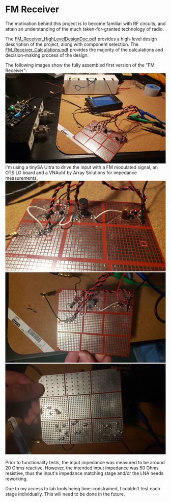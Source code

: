 # FM Receiver
The motivation behind this project is to become familiar with RF circuits, and attain an understanding of the much taken-for-granted technology of radio.

The [FM_Receiver_HighLevelDesignDoc.pdf](./FM_Receiver_HighLevelDesignDoc.pdf) provides a high-level design description of the project, along with component selection. 
The [FM_Receiver_Calculations.pdf](./FM_Receiver_Calculations.pdf) provides the majority of the calculations and decision-making process of the design.

 The following images show the fully assembled first version of the "FM Receiver":
![OverallSetup](Images/OverallSetup.jpg)
I'm using a tinySA Ultra to drive the input with a FM modulated signal, an OTS LO board and a VNAuhf by Array Solutions for impedance measurements.
![TopSetup](Images/TopSetup.jpg)
![TopView](Images/TopView.jpg)
![BottomView](Images/BottomView.jpg)

Prior to functionality tests, the input impedance was measured to be around 20 Ohms reactive. However, the intended input impedance was 50 Ohms resistive, thus the input's impedance matching stage and/or the LNA needs reworking. 

Due to my access to lab tools being time-constrained, I couldn't test each stage individually. This will need to be done in the future.
